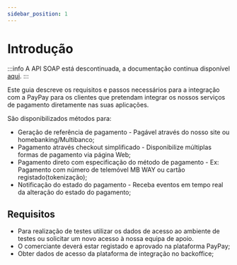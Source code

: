 ```yaml
---
sidebar_position: 1
---
```


# Introdução

:::info
A API SOAP está descontinuada, a documentação continua disponível [aqui](../soap/).
:::

Este guia descreve os requisitos e passos necessários para a integração com a PayPay para os clientes que pretendam integrar os nossos serviços de pagamento diretamente nas suas aplicações.

São disponibilizados métodos para:

-   Geração de referência de pagamento - Pagável através do nosso site ou homebanking/Multibanco;
-   Pagamento através checkout simplificado - Disponibilize múltiplas formas de pagamento via página Web;
-   Pagamento direto com especificação do método de pagamento - Ex: Pagamento com número de telemóvel MB WAY ou cartão registado(tokenização);
-   Notificação do estado do pagamento - Receba eventos em tempo real da alteração do estado do pagamento;

## Requisitos

-   Para realização de testes utilizar os dados de acesso ao ambiente de testes ou solicitar um novo acesso à nossa equipa de apoio.
-   O comerciante deverá estar registado e aprovado na plataforma PayPay;
-   Obter dados de acesso da plataforma de integração no backoffice;
